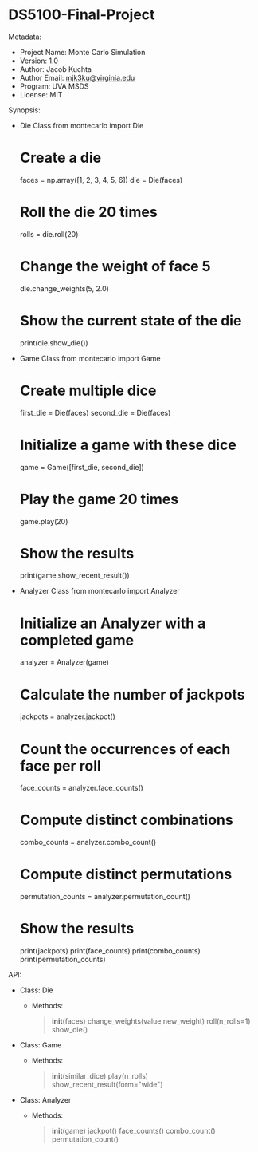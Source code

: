# DS5100-Final-Project
Metadata: 
  - Project Name: Monte Carlo Simulation
  - Version: 1.0
  - Author: Jacob Kuchta
  - Author Email: mjk3ku@virginia.edu
  - Program: UVA MSDS
  - License: MIT

Synopsis:

- Die Class
  from montecarlo import Die
  
  # Create a die
  faces = np.array([1, 2, 3, 4, 5, 6])
  die = Die(faces)
  
  # Roll the die 20 times
  rolls = die.roll(20)
  
  # Change the weight of face 5
  die.change_weights(5, 2.0)
  
  # Show the current state of the die
  print(die.show_die())

- Game Class
  from montecarlo import Game
  
  # Create multiple dice
  first_die = Die(faces)
  second_die = Die(faces)
  
  # Initialize a game with these dice
  game = Game([first_die, second_die])
  
  # Play the game 20 times
  game.play(20)
  
  # Show the results
  print(game.show_recent_result())


- Analyzer Class
  from montecarlo import Analyzer
  
  # Initialize an Analyzer with a completed game
  analyzer = Analyzer(game)
  
  # Calculate the number of jackpots
  jackpots = analyzer.jackpot()
  
  # Count the occurrences of each face per roll
  face_counts = analyzer.face_counts()
  
  # Compute distinct combinations
  combo_counts = analyzer.combo_count()
  
  # Compute distinct permutations
  permutation_counts = analyzer.permutation_count()

  # Show the results
  print(jackpots)
  print(face_counts)
  print(combo_counts)
  print(permutation_counts)



API:

  - Class: Die
      * Methods:
        > __init__(faces)
        > change_weights(value,new_weight)
        > roll(n_rolls=1)
        > show_die()
   
        
   - Class: Game
      * Methods:
        > __init__(similar_dice)
        > play(n_rolls)
        > show_recent_result(form="wide")
        
   - Class: Analyzer
      * Methods:
        > __init__(game)
        > jackpot()
        > face_counts()
        > combo_count()
        > permutation_count()
